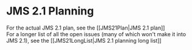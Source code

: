 # JMS 2.1 Planning

For the actual JMS 2.1 plan, see the [[JMS21Plan|JMS 2.1 plan]]<br/>
For a longer list of all the open issues (many of which won't make it into JMS 2.1), see the [[JMS21LongList|JMS 2.1 planning long list]]
